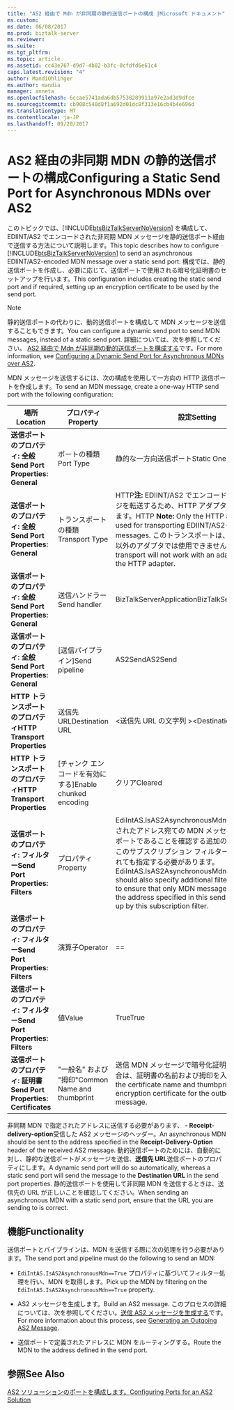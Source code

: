 ```yaml
---
title: "AS2 経由で Mdn が非同期の静的送信ポートの構成 |Microsoft ドキュメント"
ms.custom: 
ms.date: 06/08/2017
ms.prod: biztalk-server
ms.reviewer: 
ms.suite: 
ms.tgt_pltfrm: 
ms.topic: article
ms.assetid: cc43e767-d9d7-4b02-b3fc-0cfdfd6e61c4
caps.latest.revision: "4"
author: MandiOhlinger
ms.author: mandia
manager: anneta
ms.openlocfilehash: 6ccae5741ada6db57538289911a97e2ad3d9dfce
ms.sourcegitcommit: cb908c540d8f1a692d01dc8f313e16cb4b4e696d
ms.translationtype: MT
ms.contentlocale: ja-JP
ms.lasthandoff: 09/20/2017
---
```

# <a name="configuring-a-static-send-port-for-asynchronous-mdns-over-as2"></a><span data-ttu-id="da735-102">AS2 経由の非同期 MDN の静的送信ポートの構成</span><span class="sxs-lookup"><span data-stu-id="da735-102">Configuring a Static Send Port for Asynchronous MDNs over AS2</span></span>
<span data-ttu-id="da735-103">このトピックでは、[!INCLUDE[btsBizTalkServerNoVersion](../includes/btsbiztalkservernoversion-md.md)] を構成して、EDIINT/AS2 でエンコードされた非同期 MDN メッセージを静的送信ポート経由で送信する方法について説明します。</span><span class="sxs-lookup"><span data-stu-id="da735-103">This topic describes how to configure [!INCLUDE[btsBizTalkServerNoVersion](../includes/btsbiztalkservernoversion-md.md)] to send an asynchronous EDIINT/AS2-encoded MDN message over a static send port.</span></span> <span data-ttu-id="da735-104">構成では、静的送信ポートを作成し、必要に応じて、送信ポートで使用される暗号化証明書のセットアップを行います。</span><span class="sxs-lookup"><span data-stu-id="da735-104">This configuration includes creating the static send port and if required, setting up an encryption certificate to be used by the send port.</span></span>  
  
> [!NOTE]
>  <span data-ttu-id="da735-105">静的送信ポートの代わりに、動的送信ポートを構成して MDN メッセージを送信することもできます。</span><span class="sxs-lookup"><span data-stu-id="da735-105">You can configure a dynamic send port to send MDN messages, instead of a static send port.</span></span> <span data-ttu-id="da735-106">詳細については、次を参照してください。 [AS2 経由で Mdn が非同期の動的送信ポートを構成する](../core/configuring-a-dynamic-send-port-for-asynchronous-mdns-over-as2.md)です。</span><span class="sxs-lookup"><span data-stu-id="da735-106">For more information, see [Configuring a Dynamic Send Port for Asynchronous MDNs over AS2](../core/configuring-a-dynamic-send-port-for-asynchronous-mdns-over-as2.md).</span></span>  
  
 <span data-ttu-id="da735-107">MDN メッセージを送信するには、次の構成を使用して一方向の HTTP 送信ポートを作成します。</span><span class="sxs-lookup"><span data-stu-id="da735-107">To send an MDN message, create a one-way HTTP send port with the following configuration:</span></span>  
  
|<span data-ttu-id="da735-108">場所</span><span class="sxs-lookup"><span data-stu-id="da735-108">Location</span></span>|<span data-ttu-id="da735-109">プロパティ</span><span class="sxs-lookup"><span data-stu-id="da735-109">Property</span></span>|<span data-ttu-id="da735-110">設定</span><span class="sxs-lookup"><span data-stu-id="da735-110">Setting</span></span>|  
|--------------|--------------|-------------|  
|<span data-ttu-id="da735-111">**送信ポートのプロパティ: 全般**</span><span class="sxs-lookup"><span data-stu-id="da735-111">**Send Port Properties: General**</span></span>|<span data-ttu-id="da735-112">ポートの種類</span><span class="sxs-lookup"><span data-stu-id="da735-112">Port Type</span></span>|<span data-ttu-id="da735-113">静的な一方向送信ポート</span><span class="sxs-lookup"><span data-stu-id="da735-113">Static One-way Send Port</span></span>|  
|<span data-ttu-id="da735-114">**送信ポートのプロパティ: 全般**</span><span class="sxs-lookup"><span data-stu-id="da735-114">**Send Port Properties: General**</span></span>|<span data-ttu-id="da735-115">トランスポートの種類</span><span class="sxs-lookup"><span data-stu-id="da735-115">Transport Type</span></span>|<span data-ttu-id="da735-116">HTTP**注:** EDIINT/AS2 でエンコードされたメッセージを転送するため、HTTP アダプタのみを使用できます。</span><span class="sxs-lookup"><span data-stu-id="da735-116">HTTP **Note:**  Only the HTTP adapter can be used for transporting EDIINT/AS2-encoded messages.</span></span> <span data-ttu-id="da735-117">このトランスポートは、HTTP アダプタ以外のアダプタでは使用できません。</span><span class="sxs-lookup"><span data-stu-id="da735-117">This transport will not work with an adapter other than the HTTP adapter.</span></span>|  
|<span data-ttu-id="da735-118">**送信ポートのプロパティ: 全般**</span><span class="sxs-lookup"><span data-stu-id="da735-118">**Send Port Properties: General**</span></span>|<span data-ttu-id="da735-119">送信ハンドラー</span><span class="sxs-lookup"><span data-stu-id="da735-119">Send handler</span></span>|<span data-ttu-id="da735-120">BizTalkServerApplication</span><span class="sxs-lookup"><span data-stu-id="da735-120">BizTalkServerApplication</span></span>|  
|<span data-ttu-id="da735-121">**送信ポートのプロパティ: 全般**</span><span class="sxs-lookup"><span data-stu-id="da735-121">**Send Port Properties: General**</span></span>|<span data-ttu-id="da735-122">[送信パイプライン]</span><span class="sxs-lookup"><span data-stu-id="da735-122">Send pipeline</span></span>|<span data-ttu-id="da735-123">AS2Send</span><span class="sxs-lookup"><span data-stu-id="da735-123">AS2Send</span></span>|  
|<span data-ttu-id="da735-124">**HTTP トランスポートのプロパティ**</span><span class="sxs-lookup"><span data-stu-id="da735-124">**HTTP Transport Properties**</span></span>|<span data-ttu-id="da735-125">送信先 URL</span><span class="sxs-lookup"><span data-stu-id="da735-125">Destination URL</span></span>|<span data-ttu-id="da735-126">\<送信先 URL の文字列 ></span><span class="sxs-lookup"><span data-stu-id="da735-126">\<Destination URL string></span></span>|  
|<span data-ttu-id="da735-127">**HTTP トランスポートのプロパティ**</span><span class="sxs-lookup"><span data-stu-id="da735-127">**HTTP Transport Properties**</span></span>|<span data-ttu-id="da735-128">[チャンク エンコードを有効にする]</span><span class="sxs-lookup"><span data-stu-id="da735-128">Enable chunked encoding</span></span>|<span data-ttu-id="da735-129">クリア</span><span class="sxs-lookup"><span data-stu-id="da735-129">Cleared</span></span>|  
|<span data-ttu-id="da735-130">**送信ポートのプロパティ: フィルター**</span><span class="sxs-lookup"><span data-stu-id="da735-130">**Send Port Properties: Filters**</span></span>|<span data-ttu-id="da735-131">プロパティ</span><span class="sxs-lookup"><span data-stu-id="da735-131">Property</span></span>|<span data-ttu-id="da735-132">EdiIntAS.IsAS2AsynchronousMdn**注:**で指定されたアドレス宛ての MDN メッセージだけが送信ポートであることを確認する追加のフィルター式がこのサブスクリプション フィルターによって選択されても指定する必要があります。</span><span class="sxs-lookup"><span data-stu-id="da735-132">EdiIntAS.IsAS2AsynchronousMdn **Note:**  You should also specify additional filter expressions to ensure that only MDN messages destined to the address specified in this send port are picked up by this subscription filter.</span></span>|  
|<span data-ttu-id="da735-133">**送信ポートのプロパティ: フィルター**</span><span class="sxs-lookup"><span data-stu-id="da735-133">**Send Port Properties: Filters**</span></span>|<span data-ttu-id="da735-134">演算子</span><span class="sxs-lookup"><span data-stu-id="da735-134">Operator</span></span>|==|  
|<span data-ttu-id="da735-135">**送信ポートのプロパティ: フィルター**</span><span class="sxs-lookup"><span data-stu-id="da735-135">**Send Port Properties: Filters**</span></span>|<span data-ttu-id="da735-136">値</span><span class="sxs-lookup"><span data-stu-id="da735-136">Value</span></span>|<span data-ttu-id="da735-137">True</span><span class="sxs-lookup"><span data-stu-id="da735-137">True</span></span>|  
|<span data-ttu-id="da735-138">**送信ポートのプロパティ: 証明書**</span><span class="sxs-lookup"><span data-stu-id="da735-138">**Send Port Properties: Certificates**</span></span>|<span data-ttu-id="da735-139">"一般名" および "拇印"</span><span class="sxs-lookup"><span data-stu-id="da735-139">Common Name  and thumbprint</span></span>|<span data-ttu-id="da735-140">送信 MDN メッセージで暗号化証明書を使用する場合は、証明書の名前および拇印を入力します。</span><span class="sxs-lookup"><span data-stu-id="da735-140">Enter the certificate name and thumbprint if using an encryption certificate for the outbound MDN message.</span></span>|  
  
 <span data-ttu-id="da735-141">非同期 MDN で指定されたアドレスに送信する必要があります、 **- Receipt-delivery-option**受信した AS2 メッセージのヘッダー。</span><span class="sxs-lookup"><span data-stu-id="da735-141">An asynchronous MDN should be sent to the address specified in the **Receipt-Delivery-Option** header of the received AS2 message.</span></span> <span data-ttu-id="da735-142">動的送信ポートのためには、自動的に対し、静的な送信ポートがメッセージを送信、**送信先 URL**送信ポートのプロパティにします。</span><span class="sxs-lookup"><span data-stu-id="da735-142">A dynamic send port will do so automatically, whereas a static send port will send the message to the **Destination URL** in the send port properties.</span></span> <span data-ttu-id="da735-143">静的送信ポートを使用して非同期 MDN を送信するときは、送信先の URL が正しいことを確認してください。</span><span class="sxs-lookup"><span data-stu-id="da735-143">When sending an asynchronous MDN with a static send port, ensure that the URL you are sending to is correct.</span></span>  
  
## <a name="functionality"></a><span data-ttu-id="da735-144">機能</span><span class="sxs-lookup"><span data-stu-id="da735-144">Functionality</span></span>  
 <span data-ttu-id="da735-145">送信ポートとパイプラインは、MDN を送信する際に次の処理を行う必要があります。</span><span class="sxs-lookup"><span data-stu-id="da735-145">The send port and pipeline must do the following to send an MDN:</span></span>  
  
-   <span data-ttu-id="da735-146">`EdiIntAS.IsAS2AsynchronousMdn==True` プロパティに基づいてフィルター処理を行い、MDN を取得します。</span><span class="sxs-lookup"><span data-stu-id="da735-146">Pick up the MDN by filtering on the `EdiIntAS.IsAS2AsynchronousMdn==True` property.</span></span>  
  
-   <span data-ttu-id="da735-147">AS2 メッセージを生成します。</span><span class="sxs-lookup"><span data-stu-id="da735-147">Build an AS2 message.</span></span> <span data-ttu-id="da735-148">このプロセスの詳細については、次を参照してください。[送信 AS2 メッセージを生成する](../core/generating-an-outgoing-as2-message.md)です。</span><span class="sxs-lookup"><span data-stu-id="da735-148">For more information about this process, see [Generating an Outgoing AS2 Message](../core/generating-an-outgoing-as2-message.md).</span></span>  
  
-   <span data-ttu-id="da735-149">送信ポートで定義されたアドレスに MDN をルーティングする。</span><span class="sxs-lookup"><span data-stu-id="da735-149">Route the MDN to the address defined in the send port.</span></span>  
  
## <a name="see-also"></a><span data-ttu-id="da735-150">参照</span><span class="sxs-lookup"><span data-stu-id="da735-150">See Also</span></span>  
 [<span data-ttu-id="da735-151">AS2 ソリューションのポートを構成します。</span><span class="sxs-lookup"><span data-stu-id="da735-151">Configuring Ports for an AS2 Solution</span></span>](../core/configuring-ports-for-an-as2-solution.md)